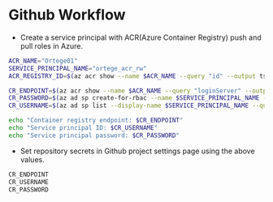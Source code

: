 # Github Workflow

- Create a service principal with ACR(Azure Container Registry) push and pull roles in Azure.
```sh
ACR_NAME="Ortege01"
SERVICE_PRINCIPAL_NAME="ortege_acr_rw"
ACR_REGISTRY_ID=$(az acr show --name $ACR_NAME --query "id" --output tsv)

CR_ENDPOINT=$(az acr show --name $ACR_NAME --query "loginServer" --output tsv)
CR_PASSWORD=$(az ad sp create-for-rbac --name $SERVICE_PRINCIPAL_NAME --scopes $ACR_REGISTRY_ID --role acrpush --query "password" --output tsv)
CR_USERNAME=$(az ad sp list --display-name $SERVICE_PRINCIPAL_NAME --query "[].appId" --output tsv)

echo "Container registry endpoint: $CR_ENDPOINT"
echo "Service principal ID: $CR_USERNAME"
echo "Service principal password: $CR_PASSWORD"
```

- Set repository secrets in Github project settings page using the above values.
```sh
CR_ENDPOINT
CR_USERNAME
CR_PASSWORD
```